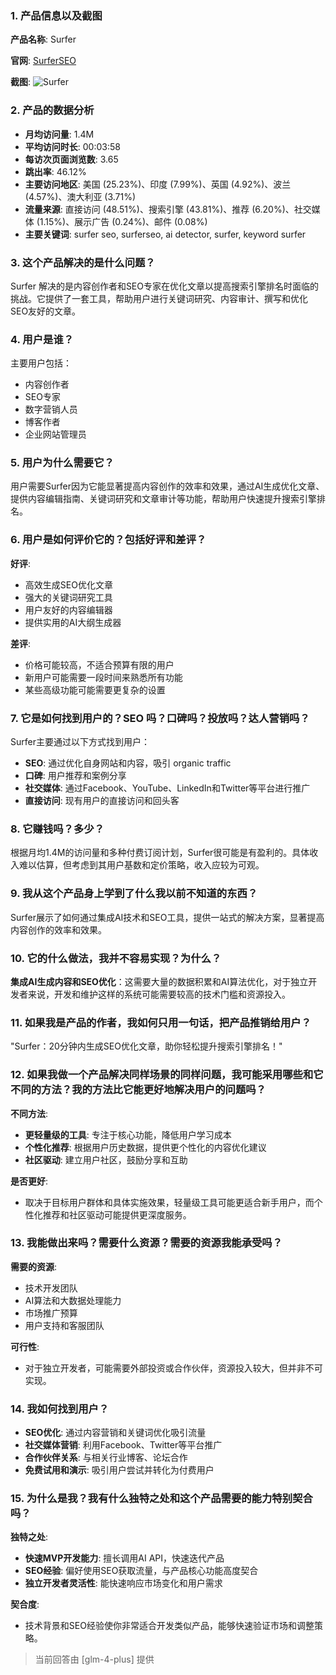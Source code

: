 ### 1. 产品信息以及截图

**产品名称**: Surfer

**官网**: [SurferSEO](https://surferseo.com)

**截图**: ![Surfer](https://cdn-images.toolify.ai/170349903950304938.jpg)

### 2. 产品的数据分析

- **月均访问量**: 1.4M
- **平均访问时长**: 00:03:58
- **每访次页面浏览数**: 3.65
- **跳出率**: 46.12%
- **主要访问地区**: 美国 (25.23%)、印度 (7.99%)、英国 (4.92%)、波兰 (4.57%)、澳大利亚 (3.71%)
- **流量来源**: 直接访问 (48.51%)、搜索引擎 (43.81%)、推荐 (6.20%)、社交媒体 (1.15%)、展示广告 (0.24%)、邮件 (0.08%)
- **主要关键词**: surfer seo, surferseo, ai detector, surfer, keyword surfer

### 3. 这个产品解决的是什么问题？

Surfer 解决的是内容创作者和SEO专家在优化文章以提高搜索引擎排名时面临的挑战。它提供了一套工具，帮助用户进行关键词研究、内容审计、撰写和优化SEO友好的文章。

### 4. 用户是谁？

主要用户包括：
- 内容创作者
- SEO专家
- 数字营销人员
- 博客作者
- 企业网站管理员

### 5. 用户为什么需要它？

用户需要Surfer因为它能显著提高内容创作的效率和效果，通过AI生成优化文章、提供内容编辑指南、关键词研究和文章审计等功能，帮助用户快速提升搜索引擎排名。

### 6. 用户是如何评价它的？包括好评和差评？

**好评**:
- 高效生成SEO优化文章
- 强大的关键词研究工具
- 用户友好的内容编辑器
- 提供实用的AI大纲生成器

**差评**:
- 价格可能较高，不适合预算有限的用户
- 新用户可能需要一段时间来熟悉所有功能
- 某些高级功能可能需要更复杂的设置

### 7. 它是如何找到用户的？SEO 吗？口碑吗？投放吗？达人营销吗？

Surfer主要通过以下方式找到用户：
- **SEO**: 通过优化自身网站和内容，吸引 organic traffic
- **口碑**: 用户推荐和案例分享
- **社交媒体**: 通过Facebook、YouTube、LinkedIn和Twitter等平台进行推广
- **直接访问**: 现有用户的直接访问和回头客

### 8. 它赚钱吗？多少？

根据月均1.4M的访问量和多种付费订阅计划，Surfer很可能是有盈利的。具体收入难以估算，但考虑到其用户基数和定价策略，收入应较为可观。

### 9. 我从这个产品身上学到了什么我以前不知道的东西？

Surfer展示了如何通过集成AI技术和SEO工具，提供一站式的解决方案，显著提高内容创作的效率和效果。

### 10. 它的什么做法，我并不容易实现？为什么？

**集成AI生成内容和SEO优化**：这需要大量的数据积累和AI算法优化，对于独立开发者来说，开发和维护这样的系统可能需要较高的技术门槛和资源投入。

### 11. 如果我是产品的作者，我如何只用一句话，把产品推销给用户？

"Surfer：20分钟内生成SEO优化文章，助你轻松提升搜索引擎排名！"

### 12. 如果我做一个产品解决同样场景的同样问题，我可能采用哪些和它不同的方法？我的方法比它能更好地解决用户的问题吗？

**不同方法**:
- **更轻量级的工具**: 专注于核心功能，降低用户学习成本
- **个性化推荐**: 根据用户历史数据，提供更个性化的内容优化建议
- **社区驱动**: 建立用户社区，鼓励分享和互助

**是否更好**:
- 取决于目标用户群体和具体实施效果，轻量级工具可能更适合新手用户，而个性化推荐和社区驱动可能提供更深度服务。

### 13. 我能做出来吗？需要什么资源？需要的资源我能承受吗？

**需要的资源**:
- 技术开发团队
- AI算法和大数据处理能力
- 市场推广预算
- 用户支持和客服团队

**可行性**:
- 对于独立开发者，可能需要外部投资或合作伙伴，资源投入较大，但并非不可实现。

### 14. 我如何找到用户？

- **SEO优化**: 通过内容营销和关键词优化吸引流量
- **社交媒体营销**: 利用Facebook、Twitter等平台推广
- **合作伙伴关系**: 与相关行业博客、论坛合作
- **免费试用和演示**: 吸引用户尝试并转化为付费用户

### 15. 为什么是我？我有什么独特之处和这个产品需要的能力特别契合吗？

**独特之处**:
- **快速MVP开发能力**: 擅长调用AI API，快速迭代产品
- **SEO经验**: 偏好使用SEO获取流量，与产品核心功能高度契合
- **独立开发者灵活性**: 能快速响应市场变化和用户需求

**契合度**:
- 技术背景和SEO经验使你非常适合开发类似产品，能够快速验证市场和调整策略。

> 当前回答由 [glm-4-plus] 提供